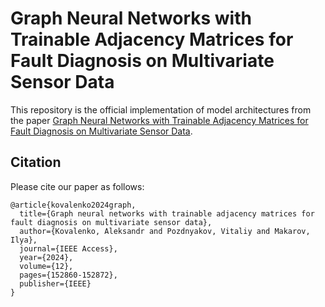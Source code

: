 # Graph Neural Networks with Trainable Adjacency Matrices for Fault Diagnosis on Multivariate Sensor Data

This repository is the official implementation of model architectures from the paper [Graph Neural Networks with Trainable Adjacency Matrices for Fault Diagnosis on Multivariate Sensor Data](https://doi.org/10.1109/ACCESS.2024.3481331).

## Citation

Please cite our paper as follows:

```
@article{kovalenko2024graph,
  title={Graph neural networks with trainable adjacency matrices for fault diagnosis on multivariate sensor data},
  author={Kovalenko, Aleksandr and Pozdnyakov, Vitaliy and Makarov, Ilya},
  journal={IEEE Access},
  year={2024},
  volume={12},
  pages={152860-152872},
  publisher={IEEE}
}
```
